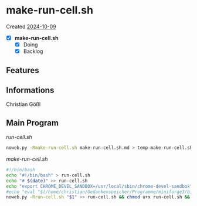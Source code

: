 # make-run-cell.sh
Created [2024-10-09](2024-10-09)

- [x] **make-run-cell.sh**
    - [x] Doing
    - [x] Backlog

## Features



## Informations
 Christian Gößl
## Main Program

*run-cell.sh*
```bash
noweb.py -Rmake-run-cell.sh make-run-cell.sh.md > temp-make-run-cell.sh && cp make-run-cell.sh old-make-run-cell.sh && mv temp-make-run-cell.sh make-run-cell.sh && chmod u+x make-run-cell.sh && echo 'make-run-cell.sh' && date
```

*make-run-cell.sh*
```bash
#!/bin/bash
echo "#!/bin/bash" > run-cell.sh
echo "# $(date)" >> run-cell.sh
echo "export CHROME_DEVEL_SANDBOX=/usr/local/sbin/chrome-devel-sandbox" >> run-cell.sh
#echo "eval "$(/home/christian/Gedankenspeicher/Programme/miniforge3/bin/conda shell.bash hook)"" >> run-cell.sh
noweb.py -Rrun-cell.sh "$1" >> run-cell.sh && chmod u+x run-cell.sh && ./run-cell.sh
```
